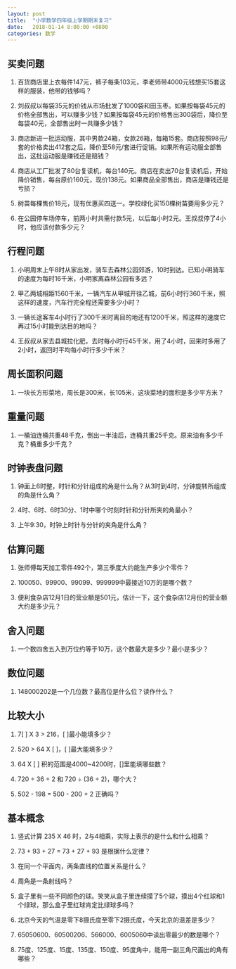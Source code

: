 ```yaml
---
layout: post
title:  "小学数学四年级上学期期末复习"
date:   2018-01-14 8:00:00 +0800
categories: 数学
---
```


## 买卖问题

1. 百货商店里上衣每件147元，裤子每条103元，李老师带4000元钱想买15套这样的服装，他带的钱够吗？

2. 刘叔叔以每袋35元的价钱从市场批发了1000袋和田玉枣。如果按每袋45元的价格全部售出，可以赚多少钱？如果按每袋45元的价格售出300袋后，降价至每袋40元，全部售出时一共赚多少钱？

3. 商店新进一批运动服，其中男款24箱，女款26箱，每箱15套。商店按照98元/套的价格卖出412套之后，降价至58元/套进行促销。如果所有运动服全部售出，这批运动服是赚钱还是赔钱？

4. 商店从工厂批发了80台复读机，每台140元。商店在卖出70台复读机后，开始降价销售，每台原价160元，现价138元。如果商品全部售出，商店是赚钱还是亏损？

6. 树苗每棵售价18元，现有优惠买四送一。学校绿化买150棵树苗要用多少元？

7. 在公园停车场停车，前两小时共需付款5元，以后每小时2元。王叔叔停了4小时，他应该付款多少元？

## 行程问题

1. 小明周末上午8时从家出发，骑车去森林公园郊游，10时到达。已知小明骑车的速度为每时16千米，小明家离森林公园有多远？

2. 甲乙两城相距1560千米，一辆汽车从甲城开往乙城，前6小时行360千米，照这样的速度，汽车行完全程还需要多少小时？

3. 一辆长途客车4小时行了300千米时离目的地还有1200千米，照这样的速度它再过15小时能到达目的地吗？

4. 王叔叔从家去县城拉化肥，去时每小时行45千米，用了4小时，回来时多用了2小时，返回时平均每小时行多少千米？

## 周长面积问题

1. 一块长方形菜地，周长是300米，长105米，这块菜地的面积是多少平方米？

## 重量问题

1. 一桶油连桶共重48千克，倒出一半油后，连桶共重25千克。原来油有多少千克？桶重多少千克？

## 时钟表盘问题

1. 钟面上6时整，时针和分针组成的角是什么角？从3时到4时，分钟旋转所组成的角是什么角？

2. 4时、6时、6时30分、1时中哪个时刻时针和分针所夹的角最小？

3. 上午9:30，时钟上时针与分针的夹角是什么角？

## 估算问题

1. 张师傅每天加工零件492个，第三季度大约能生产多少个零件？

2. 100050、99900、99099、999999中最接近10万的是哪个数？

3. 便利食杂店12月1日的营业额是501元，估计一下，这个食杂店12月份的营业额大约是多少元？

## 舍入问题

1. 一个数四舍五入到万位约等于10万，这个数最大是多少？最小是多少？

## 数位问题

1. 148000202是一个几位数？最高位是什么位？读作什么？

## 比较大小

1. 7[ ] X 3 > 216，[ ]最小能填多少？

2. 520 > 64 X [ ]，[ ]最大能填多少？

3. 64 X [ ] 积的范围是4000~4200时，[]里能填哪些数？

4. 720 ÷ 36 ÷ 2 和 720 ÷ (36 ÷ 2)，哪个大？

5. 502 - 198 = 500 - 200 + 2 正确吗？

## 基本概念

1. 竖式计算 235 X 46 时，2与4相乘，实际上表示的是什么和什么相乘？

2. 73 + 93 + 27 = 73 + 27 + 93 是根据什么定律？

3. 在同一个平面内，两条直线的位置关系是什么？

4. 周角是一条射线吗？

5. 盒子里有一些不同颜色的球。笑笑从盒子里连续摸了5个球，摸出4个红球和1个绿球，那么盒子里红球肯定比绿球多吗？

6. 北京今天的气温是零下8摄氏度至零下2摄氏度，今天北京的温差是多少？

7. 65050600、60500206、566000、6005060中读出零最少的数是哪个？

8. 75度、125度、15度、135度、150度、95度角中，能用一副三角尺画出的角有哪些？
